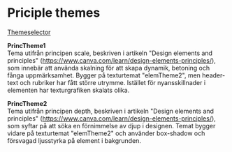 Priciple themes
==============================================

[Themeselector](theme-selector)  

**PrincTheme1**  
Tema utifrån principen scale, beskriven i artikeln "Design elements and principles" (https://www.canva.com/learn/design-elements-principles/), som innebär att använda skalning för att skapa dynamik, betoning och fånga uppmärksamhet.
Bygger på texturtemat "elemTheme2", men header-text och rubriker har fått större utrymme.
Istället för nyansskillnader i elementen har texturgrafiken skalats olika.  

**PrincTheme2**  
Tema utifrån principen depth, beskriven i artikeln "Design elements and principles" (https://www.canva.com/learn/design-elements-principles/), som syftar på att söka en förnimmelse av djup i designen.
Temat bygger vidare på texturtemat "elemTheme2" och använder box-shadow och försvagad ljusstyrka på element i bakgrunden.

